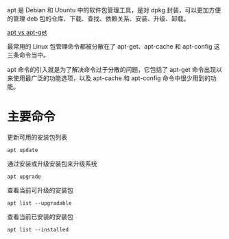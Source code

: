 apt 是 Debian 和 Ubuntu 中的软件包管理工具，是对 dpkg 封装，可以更加方便的管理 deb 包的仓库、下载、查找、依赖关系、安装、升级、卸载。

[apt vs apt-get](https://blog.csdn.net/liudsl/article/details/79200134)

最常用的 Linux 包管理命令都被分散在了 apt-get、apt-cache 和 apt-config 这三条命令当中。

apt 命令的引入就是为了解决命令过于分散的问题，它包括了 apt-get 命令出现以来使用最广泛的功能选项，以及 apt-cache 和 apt-config 命令中很少用到的功能。

# 主要命令

更新可用的安装包列表

```
apt update
```

通过安装或升级安装包来升级系统

```
apt upgrade
```

查看当前可升级的安装包

```
apt list --upgradable
```

查看当前已安装的安装包

```
apt list --installed
```

